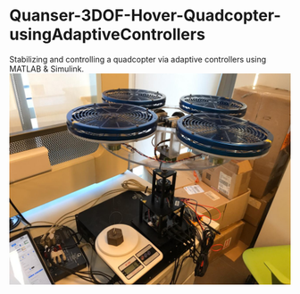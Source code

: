 # Quanser-3DOF-Hover-Quadcopter-usingAdaptiveControllers
Stabilizing and controlling a quadcopter via adaptive controllers using MATLAB &amp; Simulink.
![](/PHOTO.jpg)
